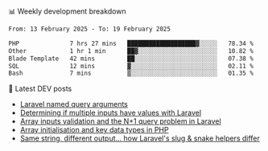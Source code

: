 📊 Weekly development breakdown
<!--START_SECTION:waka-->

```txt
From: 13 February 2025 - To: 19 February 2025

PHP              7 hrs 27 mins   ███████████████████▓░░░░░   78.34 %
Other            1 hr 1 min      ██▓░░░░░░░░░░░░░░░░░░░░░░   10.82 %
Blade Template   42 mins         ██░░░░░░░░░░░░░░░░░░░░░░░   07.38 %
SQL              12 mins         ▓░░░░░░░░░░░░░░░░░░░░░░░░   02.11 %
Bash             7 mins          ▒░░░░░░░░░░░░░░░░░░░░░░░░   01.35 %
```

<!--END_SECTION:waka-->

📕 Latest DEV posts
<!-- BLOG-POST-LIST:START -->
- [Laravel named query arguments](https://dev.to/michaelvickersuk/laravel-named-query-arguments-28kd)
- [Determining if multiple inputs have values with Laravel](https://dev.to/michaelvickersuk/determining-if-multiple-inputs-have-values-with-laravel-km6)
- [Array inputs validation and the N+1 query problem in Laravel](https://dev.to/michaelvickersuk/array-inputs-validation-and-the-n1-query-problem-in-laravel-2agb)
- [Array initialisation and key data types in PHP](https://dev.to/michaelvickersuk/array-initialisation-and-key-data-types-in-php-1e5b)
- [Same string, different output... how Laravel&#39;s slug &amp; snake helpers differ](https://dev.to/michaelvickersuk/same-string-different-output-how-laravels-slug-snake-helpers-differ-1ccj)
<!-- BLOG-POST-LIST:END -->
